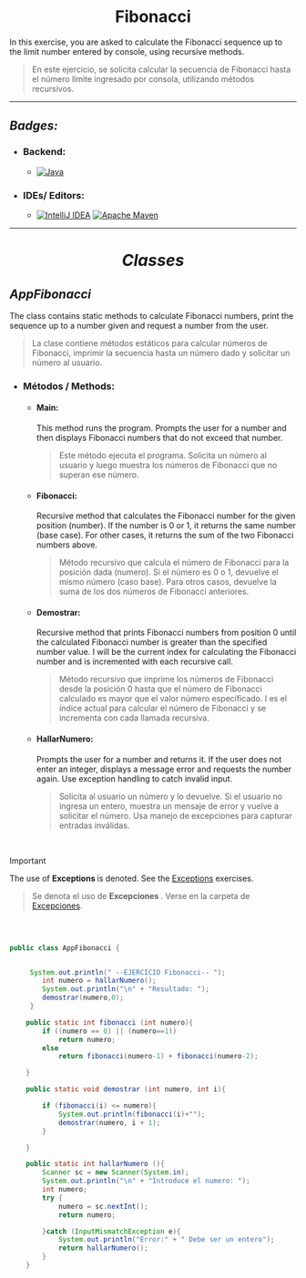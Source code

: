 <h1 align="center" > Fibonacci </h1>

In this exercise, you are asked to calculate the Fibonacci sequence up to the limit number entered by console, 
using recursive methods.
> En este ejercicio, se solicita calcular la secuencia de Fibonacci hasta el número límite ingresado por 
consola, utilizando métodos recursivos.

---

## _Badges:_


- <H3> Backend:</H3>

    - [![Java](https://img.shields.io/badge/java-%23ED8B00.svg?style=for-the-badge&logo=openjdk&logoColor=white) ](https://www.oracle.com/co/java/technologies/downloads/#java21)


- <H3>  IDEs/ Editors: </H3>

    - [![IntelliJ IDEA](https://img.shields.io/badge/IntelliJIDEA-000000.svg?style=for-the-badge&logo=intellij-idea&logoColor=white)](https://www.jetbrains.com/es-es/idea/) [![Apache Maven](https://img.shields.io/badge/Apache%20Maven-C71A36?style=for-the-badge&logo=Apache%20Maven&logoColor=white)](https://maven.apache.org/)

___


<H1 align="center"> 

_Classes_

</H1>

## _AppFibonacci_
The class contains static methods to calculate Fibonacci numbers, print the sequence up to a number
given and request a number from the user.
>La clase contiene métodos estáticos para calcular números de Fibonacci, imprimir la secuencia hasta un número
dado y solicitar un número al usuario.

- <H3> Métodos / Methods: </H3>

    -  <H4> Main: </H4> 
        This method runs the program. Prompts the user for a number and then displays Fibonacci numbers that 
        do not exceed that number.

        >Este método ejecuta el programa. Solicita un número al usuario y luego muestra los números de 
        Fibonacci que no superan ese número.
       
    -  <H4> Fibonacci: </H4>
        Recursive method that calculates the Fibonacci number for the given position (number). If the number 
        is 0 or 1, it returns the same number (base case). For other cases, it returns the sum of the two 
        Fibonacci numbers above.

        > Método recursivo que calcula el número de Fibonacci para la posición dada (numero). Si el número es
       0 o 1, devuelve el mismo número (caso base). Para otros casos, devuelve la suma de los dos números de
       Fibonacci anteriores.
    
    -  <H4> Demostrar: </H4>
        Recursive method that prints Fibonacci numbers from position 0 until the calculated Fibonacci number
        is greater than the specified number value. I will be the current index for calculating the Fibonacci 
        number and is incremented with each recursive call.
    
        >Método recursivo que imprime los números de Fibonacci desde la posición 0 hasta que el número de
       Fibonacci calculado es mayor que el valor número especificado. I es el índice actual para calcular el
       número de Fibonacci y se incrementa con cada llamada recursiva.

    - <H4> HallarNumero: </H4>
        Prompts the user for a number and returns it. If the user does not enter an integer, displays a message
        error and requests the number again. Use exception handling to catch invalid input.
    
        >Solicita al usuario un número y lo devuelve. Si el usuario no ingresa un entero, muestra un mensaje
      de error y vuelve a solicitar el número. Usa manejo de excepciones para capturar entradas inválidas.
      
<br>

> [!IMPORTANT]
>  The use of <strong>Exceptions </strong> is denoted. See the [Exceptions](/../main/Exceptio) exercises.
>> Se denota el uso de <strong> Excepciones </strong>. Verse en la carpeta de [Excepciones](/../main/Exception).

<br>

```java

public class AppFibonacci {


     System.out.println(" --EJERCICIO Fibonacci-- ");
        int numero = hallarNumero();
        System.out.println("\n" + "Resultado: ");
        demostrar(numero,0);
     }

    public static int fibonacci (int numero){
        if ((numero == 0) || (numero==1))
            return numero;
        else
            return fibonacci(numero-1) + fibonacci(numero-2);

    }

    public static void demostrar (int numero, int i){

        if (fibonacci(i) <= numero){
            System.out.println(fibonacci(i)+"");
            demostrar(numero, i + 1);
        }

    }

    public static int hallarNumero (){
        Scanner sc = new Scanner(System.in);
        System.out.println("\n" + "Introduce el numero: ");
        int numero;
        try {
            numero = sc.nextInt();
            return numero;

        }catch (InputMismatchException e){
            System.out.println("Error:" + " Debe ser un entero");
            return hallarNumero();
        }
    }
```